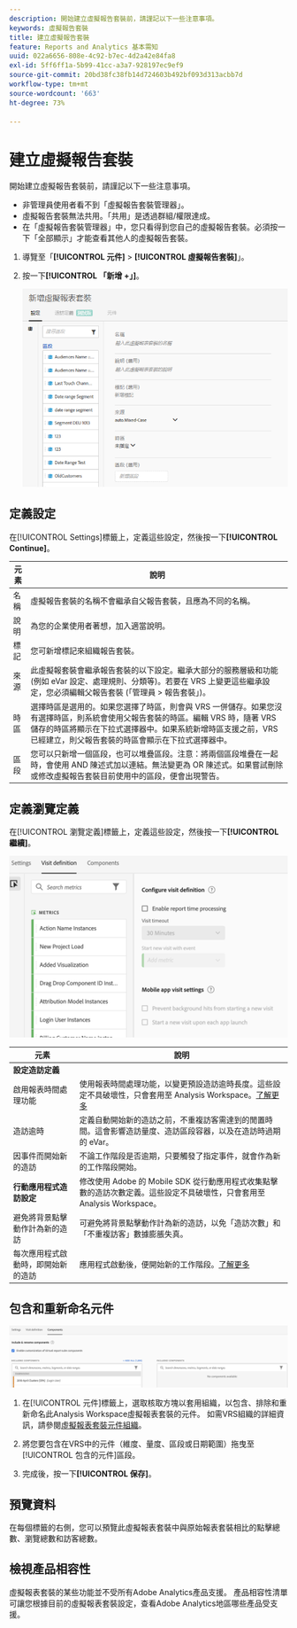 ```yaml
---
description: 開始建立虛擬報告套裝前，請謹記以下一些注意事項。
keywords: 虛擬報告套裝
title: 建立虛擬報告套裝
feature: Reports and Analytics 基本需知
uuid: 022a6656-808e-4c92-b7ec-4d2a42e84fa8
exl-id: 5ff6ff1a-5b99-41cc-a3a7-928197ec9ef9
source-git-commit: 20bd38fc38fb14d724603b492bf093d313acbb7d
workflow-type: tm+mt
source-wordcount: '663'
ht-degree: 73%

---
```


# 建立虛擬報告套裝

開始建立虛擬報告套裝前，請謹記以下一些注意事項。

* 非管理員使用者看不到「虛擬報告套裝管理器」。
* 虛擬報告套裝無法共用。「共用」是透過群組/權限達成。
* 在「虛擬報告套裝管理器」中，您只看得到您自己的虛擬報告套裝。必須按一下「全部顯示」才能查看其他人的虛擬報告套裝。

1. 導覽至「**[!UICONTROL 元件]** > **[!UICONTROL 虛擬報告套裝]**」。
1. 按一下&#x200B;**[!UICONTROL 「新增 +」]**。

   ![](assets/new_vrs.png)

## 定義設定

在[!UICONTROL Settings]標籤上，定義這些設定，然後按一下&#x200B;**[!UICONTROL Continue]**。

| 元素 | 說明 |
| --- |--- |
| 名稱 | 虛擬報告套裝的名稱不會繼承自父報告套裝，且應為不同的名稱。 |
| 說明 | 為您的企業使用者著想，加入適當說明。 |
| 標記 | 您可新增標記來組織報告套裝。 |
| 來源 | 此虛擬報套裝會繼承報告套裝的以下設定。繼承大部分的服務層級和功能 (例如 eVar 設定、處理規則、分類等)。若要在 VRS 上變更這些繼承設定，您必須編輯父報告套裝 (「管理員 > 報告套裝」)。 |
| 時區 | 選擇時區是選用的。如果您選擇了時區，則會與 VRS 一併儲存。如果您沒有選擇時區，則系統會使用父報告套裝的時區。編輯 VRS 時，隨著 VRS 儲存的時區將顯示在下拉式選擇器中。如果系統新增時區支援之前，VRS 已經建立，則父報告套裝的時區會顯示在下拉式選擇器中。 |
| 區段 | 您可以只新增一個區段，也可以堆疊區段。注意：將兩個區段堆疊在一起時，會使用 AND 陳述式加以連結。無法變更為 OR 陳述式。如果嘗試刪除或修改虛擬報告套裝目前使用中的區段，便會出現警告。 |

## 定義瀏覽定義

在[!UICONTROL 瀏覽定義]標籤上，定義這些設定，然後按一下&#x200B;**[!UICONTROL 繼續]**。

![](assets/visit-definition.png)

| 元素 | 說明 |
| --- |--- |
| **設定造訪定義** |  |
| 啟用報表時間處理功能 | 使用報表時間處理功能，以變更預設造訪逾時長度。這些設定不具破壞性，只會套用至 Analysis Workspace。[了解更多](/help/components/vrs/vrs-report-time-processing.md) |
| 造訪逾時 | 定義自動開始新的造訪之前，不重複訪客需達到的閒置時間。這會影響造訪量度、造訪區段容器，以及在造訪時過期的 eVar。 |
| 因事件而開始新的造訪 | 不論工作階段是否逾期，只要觸發了指定事件，就會作為新的工作階段開始。 |
| **行動應用程式造訪設定** | 修改使用 Adobe 的 Mobile SDK 從行動應用程式收集點擊數的造訪次數定義。這些設定不具破壞性，只會套用至 Analysis Workspace。 |
| 避免將背景點擊動作計為新的造訪 | 可避免將背景點擊動作計為新的造訪，以免「造訪次數」和「不重複訪客」數據膨脹失真。 |
| 每次應用程式啟動時，即開始新的造訪 | 應用程式啟動後，便開始新的工作階段。[了解更多](/help/components/vrs/vrs-mobile-visit-processing.md) |

## 包含和重新命名元件

![](assets/components.png)

1. 在[!UICONTROL 元件]標籤上，選取核取方塊以套用組織，以包含、排除和重新命名此Analysis Workspace虛擬報表套裝的元件。
如需VRS組織的詳細資訊，請參閱[虛擬報表套裝元件組織](https://experienceleague.adobe.com/docs/analytics/components/virtual-report-suites/vrs-components.html?lang=en#virtual-report-suites)。

1. 將您要包含在VRS中的元件（維度、量度、區段或日期範圍）拖曳至[!UICONTROL 包含的元件]區段。

1. 完成後，按一下&#x200B;**[!UICONTROL 保存]**。

## 預覽資料

在每個標籤的右側，您可以預覽此虛擬報表套裝中與原始報表套裝相比的點擊總數、瀏覽總數和訪客總數。

## 檢視產品相容性

虛擬報表套裝的某些功能並不受所有Adobe Analytics產品支援。 產品相容性清單可讓您根據目前的虛擬報表套裝設定，查看Adobe Analytics地區哪些產品受支援。
